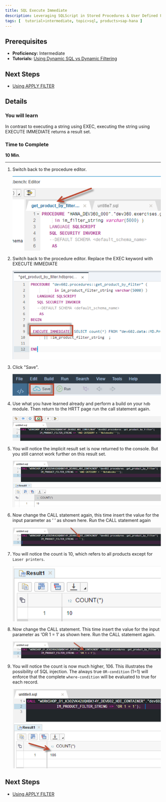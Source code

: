 ```yaml
---
title: SQL Execute Immediate 
description: Leveraging SQLScript in Stored Procedures & User Defined Functions
tags: [  tutorial>intermediate, topic>sql, products>sap-hana ]
---
```

## Prerequisites  
 - **Proficiency:** Intermediate
 - **Tutorials:** [Using Dynamic SQL vs Dynamic Filtering](http://go.sap.com/developer/tutorials/xsa-sqlscript-dynamic.html)

## Next Steps
 - [Using APPLY FILTER](http://go.sap.com/developer/tutorials/xsa-sqlscript-applyfilter.html)

## Details
### You will learn  
In contrast to executing a string using EXEC, executing the string using EXECUTE IMMEDIATE returns a result set.

### Time to Complete
**10 Min**.

---

1. Switch back to the procedure editor.

    ![procedure editor](1.png)
    
2. Switch back to the procedure editor. Replace the EXEC keyword with EXECUTE IMMEDIATE

    ![execute immediate](2.png)

3. Click "Save".

    ![save](3.png)

4. Use what you have learned already and perform a build on your `hdb` module. Then return to the HRTT page run the call statement again.

    ![HRTT](4.png)

5. You will notice the implicit result set is now returned to the console.  But you still cannot work further on this result set.

    ![result](5.png)

6. Now change the CALL statement again, this time insert the value for the input parameter as ‘ ‘ as shown here. Run the CALL statement again

    ![modify call statement](6.png)

7. You will notice the count is 10, which refers to all products except for `Laser printers`.

    ![count](7.png)

8. Now change the CALL statement. This time insert the value for the input parameter as ‘OR 1 = 1’ as shown here. Run the CALL statement again.

    ![modify call statement](8.png)

9. You will notice the count is now much higher, 106.  This illustrates the possibility of SQL injection. The always true `OR-condition` (1=1) will enforce that the complete `where-condition` will be evaluated to true for each record.

    ![new count](9.png)

## Next Steps
 - [Using APPLY FILTER](http://go.sap.com/developer/tutorials/xsa-sqlscript-applyfilter.html)
